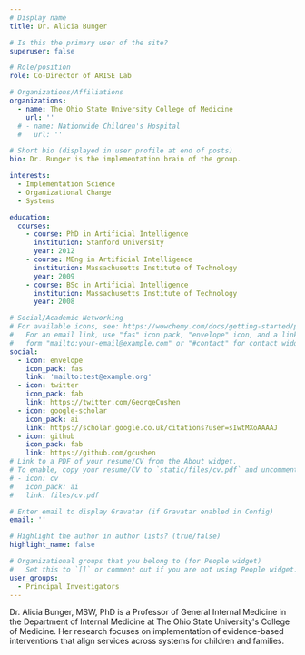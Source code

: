 ```yaml
---
# Display name
title: Dr. Alicia Bunger

# Is this the primary user of the site?
superuser: false

# Role/position
role: Co-Director of ARISE Lab

# Organizations/Affiliations
organizations:
  - name: The Ohio State University College of Medicine
    url: ''
  # - name: Nationwide Children's Hospital
  #   url: ''

# Short bio (displayed in user profile at end of posts)
bio: Dr. Bunger is the implementation brain of the group. 

interests:
  - Implementation Science
  - Organizational Change
  - Systems

education:
  courses:
    - course: PhD in Artificial Intelligence
      institution: Stanford University
      year: 2012
    - course: MEng in Artificial Intelligence
      institution: Massachusetts Institute of Technology
      year: 2009
    - course: BSc in Artificial Intelligence
      institution: Massachusetts Institute of Technology
      year: 2008

# Social/Academic Networking
# For available icons, see: https://wowchemy.com/docs/getting-started/page-builder/#icons
#   For an email link, use "fas" icon pack, "envelope" icon, and a link in the
#   form "mailto:your-email@example.com" or "#contact" for contact widget.
social:
  - icon: envelope
    icon_pack: fas
    link: 'mailto:test@example.org'
  - icon: twitter
    icon_pack: fab
    link: https://twitter.com/GeorgeCushen
  - icon: google-scholar
    icon_pack: ai
    link: https://scholar.google.co.uk/citations?user=sIwtMXoAAAAJ
  - icon: github
    icon_pack: fab
    link: https://github.com/gcushen
# Link to a PDF of your resume/CV from the About widget.
# To enable, copy your resume/CV to `static/files/cv.pdf` and uncomment the lines below.
# - icon: cv
#   icon_pack: ai
#   link: files/cv.pdf

# Enter email to display Gravatar (if Gravatar enabled in Config)
email: ''

# Highlight the author in author lists? (true/false)
highlight_name: false

# Organizational groups that you belong to (for People widget)
#   Set this to `[]` or comment out if you are not using People widget.
user_groups:
  - Principal Investigators
---
```


Dr. Alicia Bunger, MSW, PhD is a Professor of General Internal Medicine in the Department of Internal Medicine at The Ohio State University's College of Medicine. Her research focuses on implementation of evidence-based interventions that align services across systems for children and families. 
